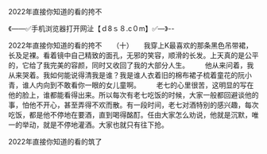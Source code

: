 2022年直接你知道的看的挎不

《——✅手机浏览器打开网沚【ｄ8ｓ８.c０m】✅—》--

2022年直接你知道的看的挎不　　（十）　　我穿上K最喜欢的那条黑色吊带裙，长及足裸。看着镜中自己精致的面孔，无邪的笑容，顺滑的长发。上天真的是公平的，它给了我完美的容颜，同时又收回了我的大部分人生。
　　他从来问着，我从来哭着。我如何能说得清我是谁？我是谁人衣着旧的棉布裙子梳着童花的阮小青，谁人内向到不敢看你一眼的女儿童啊。
　　老七的心里很苦，这明显的写在他的脸上，谁都能看得出来。所以每次有老七吃饭的时候，大家一般都回避谈他的事，怕他不开心，甚至弄得不欢而散。有一段时间，老七对酒特别的感兴趣，每次吃饭，都是他不停地在要酒，直到喝得酩酊。任由大家怎么劝说，他就是沉默，唯一的举动，就是不停地灌酒。大家也就只有往下抢。





2022年直接你知道的看的筑了
